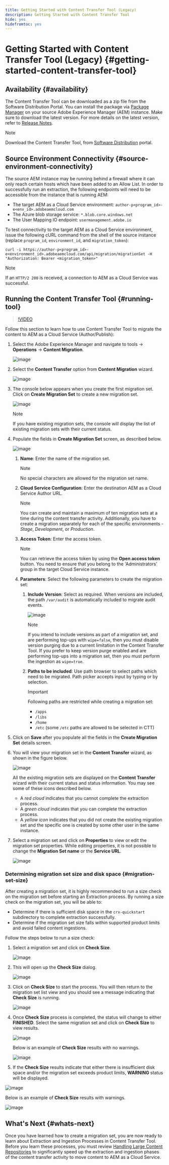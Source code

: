 ```yaml
---
title: Getting Started with Content Transfer Tool (Legacy)
description: Getting Started with Content Transfer Tool
hide: yes
hidefromtoc: yes
---
```

# Getting Started with Content Transfer Tool (Legacy) {#getting-started-content-transfer-tool}


## Availability {#availability}

The Content Transfer Tool can be downloaded as a zip file from the Software Distribution Portal. You can install the package via [Package Manager](/help/implementing/developing/tools/package-manager.md) on your source Adobe Experience Manager (AEM) instance. Make sure to download the latest version. For more details on the latest version, refer to [Release Notes](https://experienceleague.adobe.com/docs/experience-manager-cloud-service/release-notes/release-notes/release-notes-current.html).

>[!NOTE]
>Download the Content Transfer Tool, from [Software Distribution](https://experience.adobe.com/#/downloads/content/software-distribution/en/aemcloud.html) portal.

## Source Environment Connectivity {#source-environment-connectivity}

The source AEM instance may be running behind a firewall where it can only reach certain hosts which have been added to an Allow List. In order to successfully run an extraction, the following endpoints will need to be accessible from the instance that is running AEM:

* The target AEM as a Cloud Service environment: `author-p<program_id>-e<env_id>.adobeaemcloud.com`
* The Azure blob storage service: `*.blob.core.windows.net`
* The User Mapping IO endpoint: `usermanagement.adobe.io`

To test connectivity to the target AEM as a Cloud Service environment, issue the following cURL command from the shell of the source instance (replace `program_id`, `environment_id`, and `migration_token`):

`curl -i https://author-p<program_id>-e<environment_id>.adobeaemcloud.com/api/migration/migrationSet -H "Authorization: Bearer <migration_token>"`

>[!NOTE]
>If an `HTTP/2 200` is received, a connection to AEM as a Cloud Service was successful.

## Running the Content Transfer Tool {#running-tool}

>[!VIDEO](https://video.tv.adobe.com/v/35460/?quality=12&learn=on)


Follow this section to learn how to use Content Transfer Tool to migrate the content to AEM as a Cloud Service (Author/Publish):

1. Select the Adobe Experience Manager and navigate to tools -> **Operations** -> **Content Migration**.

   ![image](/help/journey-migration/content-transfer-tool/assets-ctt/ctt01.png)

1. Select the **Content Transfer** option from **Content Migration** wizard.

   ![image](/help/journey-migration/content-transfer-tool/assets-ctt/ctt02.png)


1. The console below appears when you create the first migration set. Click on **Create Migration Set** to create a new migration set. 

   ![image](/help/journey-migration/content-transfer-tool/assets-ctt/ctt03.png)
   
   >[!NOTE]
   >If you have existing migration sets, the console will display the list of existing migration sets with their current status.


1. Populate the fields in **Create Migration Set** screen, as described below.

   ![image](/help/journey-migration/content-transfer-tool/assets-ctt/ctt04.png)
   
   1. **Name**: Enter the name of the migration set.
      >[!NOTE]
      >No special characters are allowed for the migration set name.

   1. **Cloud Service Configuration**: Enter the destination AEM as a Cloud Service Author URL.

      >[!NOTE]
      >You can create and maintain a maximum of ten migration sets at a time during the content transfer activity.
      >Additionally, you have to create a migration separately for each of the specific environments - *Stage*, *Development*, or *Production*.

   1. **Access Token**: Enter the access token.

      >[!NOTE]
      >You can retrieve the access token by using the **Open access token** button. You need to ensure that you belong to the 'Administrators' group in the target Cloud Service instance.

   1. **Parameters**: Select the following parameters to create the migration set:

      1. **Include Version**: Select as required. When versions are included, the path `/var/audit` is automatically included to migrate audit events.

         ![image](/help/journey-migration/content-transfer-tool/assets-ctt/ctt05.png)

         >[!NOTE]
         >If you intend to include versions as part of a migration set, and are performing top-ups with `wipe=false`, then you must disable version purging due to a current limitation in the Content Transfer Tool. If you prefer to keep version purge enabled and are performing top-ups into a migration set, then you must perform the ingestion as `wipe=true`.

         
       1. **Paths to be included**: Use path browser to select paths which need to be migrated. Path picker accepts input by typing or by selection.

            >[!IMPORTANT]
            >Following paths are restricted while creating a migration set:
            >* `/apps`
            >* `/libs`
            >* `/home`
            >* `/etc` (some `/etc` paths are allowed to be selected in CTT)

1. Click on **Save** after you populate all the fields in the **Create Migration Set** details screen.

1. You will view your migration set in the **Content Transfer** wizard, as shown in the figure below.

   ![image](/help/journey-migration/content-transfer-tool/assets-ctt/ctt07.png)

   All the existing migration sets are displayed on the **Content Transfer** wizard with their current status and status information. You may see some of these icons described below.

   * A *red cloud* indicates that you cannot complete the extraction process.
   * A *green cloud* indicates that you can complete the extraction process.
   * A *yellow icon* indicates that you did not create the existing migration set and the specific one is created by some other user in the same instance.

1. Select a migration set and click on **Properties** to view or edit the migration set properties. While editing properties, it is not possible to change the **Migration Set name** or the **Service URL**. 

   ![image](/help/journey-migration/content-transfer-tool/assets-ctt/ctt06.png)
   
### Determining migration set size and disk space {#migration-set-size}

After creating a migration set, it is highly recommended to run a size check on the migration set before starting an Extraction process. 
By running a size check on the migration set, you will be able to:
* Determine if there is sufficient disk space in the `crx-quickstart` subdirectory to complete extraction successfully.
* Determine if the migration set size falls within supported product limits and avoid failed content ingestions.

Follow the steps below to run a size check:

1. Select a migration set and click on **Check Size**. 

   ![image](/help/journey-migration/content-transfer-tool/assets/CTT_CheckSize_image1.png)

1. This will open up the **Check Size** dialog.  

   ![image](/help/journey-migration/content-transfer-tool/assets/CTT_CheckSize_image2.png)

1. Click on **Check Size** to start the process. You will then return to the migration set list view and you should see a message indicating that **Check Size** is running.

   ![image](/help/journey-migration/content-transfer-tool/assets/CTT_CheckSize_image3.png)


1. Once **Check Size** process is completed, the status will change to either **FINISHED**. Select the same migration set and click on **Check Size** to view results.

   ![image](/help/journey-migration/content-transfer-tool/assets/CTT_CheckSize_image4.png)
   
   Below is an example of **Check Size** results with no warnings.
 
   ![image](/help/journey-migration/content-transfer-tool/assets/CTT_CheckSize_image5.png)
   
 1. If the **Check Size** results indicate that either there is insufficient disk space and/or the migration set exceeds product limits, **WARNING** status will be displayed.

   ![image](/help/journey-migration/content-transfer-tool/assets/CTT_CheckSize_image6.png)
   
   Below is an example of **Check Size** results with warnings.
 
   ![image](/help/journey-migration/content-transfer-tool/assets/CTT_CheckSize_image7.png)


## What's Next {#whats-next}

Once you have learned how to create a migration set, you are now ready to learn about Extraction and Ingestion Processes in Content Transfer Tool. Before you learn these processes, you must review [Handling Large Content Repositories](https://experienceleague.adobe.com/docs/experience-manager-cloud-service/moving/cloud-migration/content-transfer-tool/handling-large-content-repositories.html?lang=en) to significantly speed up the extraction and ingestion phases of the content transfer activity to move content to AEM as a Cloud Service.
